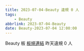 ```yaml
---
title: 2023-07-04-Beauty 違規 0 人
tags:
    - Beauty
abbrlink: 2023-07-04-Beauty
date: Beauty-2023-07-04 12:00:00
---
```

Beauty 板 [板規連結](https://www.ptt.cc/bbs/Beauty/M.1630069980.A.84B.html)
昨天違規 0 人
